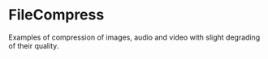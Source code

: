 # FileCompress
Examples of compression of images, audio and video with slight degrading of their quality.
